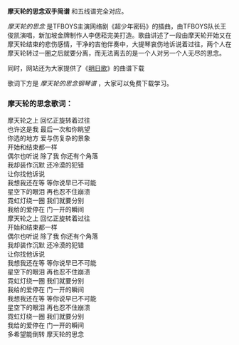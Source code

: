 

**摩天轮的思念双手简谱** 和五线谱完全对应。

_摩天轮的思念_
是TFBOYS主演网络剧《超少年密码》的插曲，由TFBOYS队长王俊凯演唱，新加坡金牌制作人李偲菘完美打造。歌曲讲述了一段由摩天轮开始又在摩天轮结束的悲伤感情，干净的吉他伴奏中，大提琴哀伤地诉说着过往，两个人在摩天轮转过一圈之后就要分离，而无法离去的是一个人对另一个人无尽的思念。

同时，网站还为大家提供了《[明日歌](Music-9090-明日歌-经典咏流传.html "明日歌")》的曲谱下载

歌词下方是 _摩天轮的思念钢琴谱_ ，大家可以免费下载学习。

### 摩天轮的思念歌词：

摩天轮之上 回忆正旋转着过往  
也许这是我 最后一次和你眺望  
你选的地方 爱与伤复杂的景象  
开始和结束都一样  
偶尔也听说 除了我 你还有个角落  
我却装作沉默 还冷漠的犯错  
让你找他诉说  
我想我还在等 等你说早已不可能  
星空下的眼泪 再也忍不住崩溃  
霓虹灯绕一圈 我们就要分别  
我给的爱停在 门一开的瞬间  
摩天轮之上 回忆正旋转着过往  
开始和结束都一样  
偶尔也听说 除了我 你还有个角落  
我却装作沉默 还冷漠的犯错  
让你找他诉说  
我想我还在等 等你说早已不可能  
星空下的眼泪 再也忍不住崩溃  
霓虹灯绕一圈 我们就要分别  
我给的爱停在 门一开的瞬间  
我想我还在等 等你说早已不可能  
星空下的眼泪 再也忍不住崩溃  
霓虹灯绕一圈 我们就要分别  
我给的爱停在 门一开的瞬间  
多希望能倒转 摩天轮的思念


